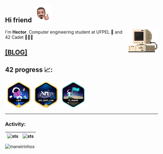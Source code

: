 

Hi friend <img src="./src/IMG-5048.PNG" height="60" width="60">
---

<img src="./src/retrocomputer0.5.gif" align="right" alt="retro computer" height="75" width="100">

<p> I'm <b>Hector</b>. Computer engineering student at UFPEL 🏫 and 42 Cadet 👨🏽‍🚀<br> </p>


<a href="https://devhector.github.io/" target="_blank">[BLOG]</a>
---
## 42 progress 📈:  
<a href="https://github.com/devhector/42_libft">
<img src="./src/badges/libftm.png" height="90" width="90" align="left">
</a>
    
<a href="https://github.com/devhector/42_GNL">
<img src="./src/badges/get_next_linem.png" height="90" width="90" align="left">
</a>
    
<a href="https://github.com/devhector/42_printf">
<img src="./src/badges/ft_printfe.png" height="90" width="90">   
</a>
    
---
### Activity: 
   
![sts](https://badge42.herokuapp.com/api/stats/hectfern?privacyEmail=true&darkmode=true&cursus=42cursus) | ![sts](https://github-readme-stats.vercel.app/api/wakatime?username=devhector&layout=compact&theme=dracula)
 :---: | :---: |

![maneirinhos](https://visitor-badge.glitch.me/badge?page_id=github.com/devhector&left_color=yellow&right_color=yellow)
<!--
**hectorhu17/hectorhu17** is a ✨ _special_ ✨ repository because its `README.md` (this file) appears on your GitHub profile.

Here are some ideas to get you started:

- 🔭 I’m currently working on ...
- 🌱 I’m currently learning ...
- 👯 I’m looking to collaborate on ...
- 🤔 I’m looking for help with ...
- 💬 Ask me about ...
- 📫 How to reach me: ...
- 😄 Pronouns: ...
- ⚡ Fun fact: ...
-->
